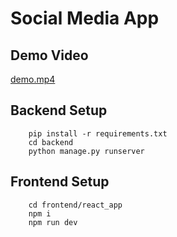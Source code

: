 # Social Media App

## Demo Video
[demo.mp4](./demo.mp4)

## Backend Setup
```
    pip install -r requirements.txt
    cd backend
    python manage.py runserver
```

## Frontend Setup
```
    cd frontend/react_app
    npm i
    npm run dev
```
